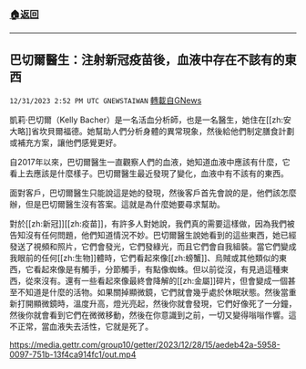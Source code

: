 ###  [:house:返回](README.md)
---


## 巴切爾醫生：注射新冠疫苗後，血液中存在不該有的東西
`12/31/2023 2:52 PM UTC GNEWSTAIWAN` [轉載自GNews](https://gnews.org/articles/2170173)



凱莉·巴切爾（Kelly Bacher）是一名活血分析師，也是一名醫生，她住在[[zh:安大略]]省坎貝爾福德。她幫助人們分析身體的異常現象，然後給他們制定膳食計劃或補充方案，讓他們感覺更好。

自2017年以來，巴切爾醫生一直觀察人們的血液，她知道血液中應該有什麼，它看上去應該是什麼樣子。巴切爾醫生最近發現了變化，血液中有不該有的東西。  

面對客戶，巴切爾醫生只能說這是她的發現，然後客戶首先會說的是，他們該怎麼辦，但是巴切爾醫生沒有答案。這就是為什麼她要尋求幫助。

  

  

對於[[zh:新冠]][[zh:疫苗]]，有許多人對她說，我們真的需要這樣做，因為我們被告知沒有任何問題，他們知道情況不妙。巴切爾醫生說她看到的這些東西，她已經發送了視頻和照片，它們會發光，它們發綠光，而且它們會自我組裝。當它們變成我眼前的任何[[zh:生物]]體時，它們看起來像[[zh:螃蟹]]、烏賊或其他類似的東西，它看起來像是有觸手，分節觸手，有點像蜘蛛。但以前從沒，有見過這種東西，從來沒有。還有一些看起來像最終會降解的[[zh:金屬]]碎片，但會變成一個甚至不知道是什麼的活物。如果關掉顯微鏡，它們就會幾乎處於休眠狀態。然後當重新打開顯微鏡時，溫度升高，燈光亮起，然後你就會發現，它們好像死了一分鐘，然後你就會看到它們在微微移動，然後在你意識到之前，一切又變得嗡嗡作響。這不正常，當血液失去活性，它就是死了。


https://media.gettr.com/group10/getter/2023/12/28/15/aedeb42a-5958-0097-751b-13f4ca914fc1/out.mp4


